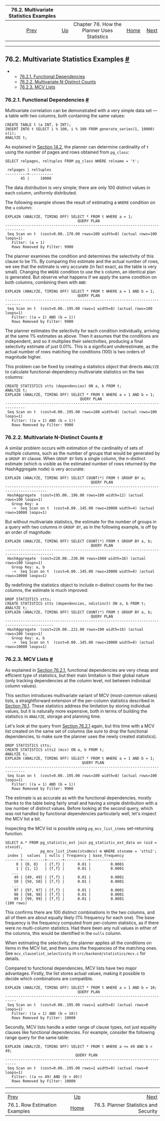 <!--?xml version="1.0" encoding="UTF-8" standalone="no"?-->

|                 76.2. Multivariate Statistics Examples                |                                                                                |                                             |                                                       |                                                                              |
| :-------------------------------------------------------------------: | :----------------------------------------------------------------------------- | :-----------------------------------------: | ----------------------------------------------------: | ---------------------------------------------------------------------------: |
| [Prev](row-estimation-examples.html "76.1. Row Estimation Examples")  | [Up](planner-stats-details.html "Chapter 76. How the Planner Uses Statistics") | Chapter 76. How the Planner Uses Statistics | [Home](index.html "PostgreSQL 17devel Documentation") |  [Next](planner-stats-security.html "76.3. Planner Statistics and Security") |

***

## 76.2. Multivariate Statistics Examples [#](#MULTIVARIATE-STATISTICS-EXAMPLES)

*   *   [76.2.1. Functional Dependencies](multivariate-statistics-examples.html#FUNCTIONAL-DEPENDENCIES)
    *   [76.2.2. Multivariate N-Distinct Counts](multivariate-statistics-examples.html#MULTIVARIATE-NDISTINCT-COUNTS)
    *   [76.2.3. MCV Lists](multivariate-statistics-examples.html#MCV-LISTS)

[]()

### 76.2.1. Functional Dependencies [#](#FUNCTIONAL-DEPENDENCIES)

Multivariate correlation can be demonstrated with a very simple data set — a table with two columns, both containing the same values:

    CREATE TABLE t (a INT, b INT);
    INSERT INTO t SELECT i % 100, i % 100 FROM generate_series(1, 10000) s(i);
    ANALYZE t;

As explained in [Section 14.2](planner-stats.html "14.2. Statistics Used by the Planner"), the planner can determine cardinality of `t` using the number of pages and rows obtained from `pg_class`:

    SELECT relpages, reltuples FROM pg_class WHERE relname = 't';

     relpages | reltuples
    ----------+-----------
           45 |     10000

The data distribution is very simple; there are only 100 distinct values in each column, uniformly distributed.

The following example shows the result of estimating a `WHERE` condition on the `a` column:

    EXPLAIN (ANALYZE, TIMING OFF) SELECT * FROM t WHERE a = 1;
                                     QUERY PLAN
    -------------------------------------------------------------------​------------
     Seq Scan on t  (cost=0.00..170.00 rows=100 width=8) (actual rows=100 loops=1)
       Filter: (a = 1)
       Rows Removed by Filter: 9900

The planner examines the condition and determines the selectivity of this clause to be 1%. By comparing this estimate and the actual number of rows, we see that the estimate is very accurate (in fact exact, as the table is very small). Changing the `WHERE` condition to use the `b` column, an identical plan is generated. But observe what happens if we apply the same condition on both columns, combining them with `AND`:

    EXPLAIN (ANALYZE, TIMING OFF) SELECT * FROM t WHERE a = 1 AND b = 1;
                                     QUERY PLAN
    -------------------------------------------------------------------​----------
     Seq Scan on t  (cost=0.00..195.00 rows=1 width=8) (actual rows=100 loops=1)
       Filter: ((a = 1) AND (b = 1))
       Rows Removed by Filter: 9900

The planner estimates the selectivity for each condition individually, arriving at the same 1% estimates as above. Then it assumes that the conditions are independent, and so it multiplies their selectivities, producing a final selectivity estimate of just 0.01%. This is a significant underestimate, as the actual number of rows matching the conditions (100) is two orders of magnitude higher.

This problem can be fixed by creating a statistics object that directs `ANALYZE` to calculate functional-dependency multivariate statistics on the two columns:

    CREATE STATISTICS stts (dependencies) ON a, b FROM t;
    ANALYZE t;
    EXPLAIN (ANALYZE, TIMING OFF) SELECT * FROM t WHERE a = 1 AND b = 1;
                                      QUERY PLAN
    -------------------------------------------------------------------​------------
     Seq Scan on t  (cost=0.00..195.00 rows=100 width=8) (actual rows=100 loops=1)
       Filter: ((a = 1) AND (b = 1))
       Rows Removed by Filter: 9900

### 76.2.2. Multivariate N-Distinct Counts [#](#MULTIVARIATE-NDISTINCT-COUNTS)

A similar problem occurs with estimation of the cardinality of sets of multiple columns, such as the number of groups that would be generated by a `GROUP BY` clause. When `GROUP BY` lists a single column, the n-distinct estimate (which is visible as the estimated number of rows returned by the HashAggregate node) is very accurate:

    EXPLAIN (ANALYZE, TIMING OFF) SELECT COUNT(*) FROM t GROUP BY a;
                                           QUERY PLAN
    -------------------------------------------------------------------​----------------------
     HashAggregate  (cost=195.00..196.00 rows=100 width=12) (actual rows=100 loops=1)
       Group Key: a
       ->  Seq Scan on t  (cost=0.00..145.00 rows=10000 width=4) (actual rows=10000 loops=1)

But without multivariate statistics, the estimate for the number of groups in a query with two columns in `GROUP BY`, as in the following example, is off by an order of magnitude:

    EXPLAIN (ANALYZE, TIMING OFF) SELECT COUNT(*) FROM t GROUP BY a, b;
                                           QUERY PLAN
    -------------------------------------------------------------------​-------------------------
     HashAggregate  (cost=220.00..230.00 rows=1000 width=16) (actual rows=100 loops=1)
       Group Key: a, b
       ->  Seq Scan on t  (cost=0.00..145.00 rows=10000 width=8) (actual rows=10000 loops=1)

By redefining the statistics object to include n-distinct counts for the two columns, the estimate is much improved:

    DROP STATISTICS stts;
    CREATE STATISTICS stts (dependencies, ndistinct) ON a, b FROM t;
    ANALYZE t;
    EXPLAIN (ANALYZE, TIMING OFF) SELECT COUNT(*) FROM t GROUP BY a, b;
                                           QUERY PLAN
    -------------------------------------------------------------------​-------------------------
     HashAggregate  (cost=220.00..221.00 rows=100 width=16) (actual rows=100 loops=1)
       Group Key: a, b
       ->  Seq Scan on t  (cost=0.00..145.00 rows=10000 width=8) (actual rows=10000 loops=1)

### 76.2.3. MCV Lists [#](#MCV-LISTS)

As explained in [Section 76.2.1](multivariate-statistics-examples.html#FUNCTIONAL-DEPENDENCIES "76.2.1. Functional Dependencies"), functional dependencies are very cheap and efficient type of statistics, but their main limitation is their global nature (only tracking dependencies at the column level, not between individual column values).

This section introduces multivariate variant of MCV (most-common values) lists, a straightforward extension of the per-column statistics described in [Section 76.1](row-estimation-examples.html "76.1. Row Estimation Examples"). These statistics address the limitation by storing individual values, but it is naturally more expensive, both in terms of building the statistics in `ANALYZE`, storage and planning time.

Let's look at the query from [Section 76.2.1](multivariate-statistics-examples.html#FUNCTIONAL-DEPENDENCIES "76.2.1. Functional Dependencies") again, but this time with a MCV list created on the same set of columns (be sure to drop the functional dependencies, to make sure the planner uses the newly created statistics).

    DROP STATISTICS stts;
    CREATE STATISTICS stts2 (mcv) ON a, b FROM t;
    ANALYZE t;
    EXPLAIN (ANALYZE, TIMING OFF) SELECT * FROM t WHERE a = 1 AND b = 1;
                                       QUERY PLAN
    -------------------------------------------------------------------​------------
     Seq Scan on t  (cost=0.00..195.00 rows=100 width=8) (actual rows=100 loops=1)
       Filter: ((a = 1) AND (b = 1))
       Rows Removed by Filter: 9900

The estimate is as accurate as with the functional dependencies, mostly thanks to the table being fairly small and having a simple distribution with a low number of distinct values. Before looking at the second query, which was not handled by functional dependencies particularly well, let's inspect the MCV list a bit.

Inspecting the MCV list is possible using `pg_mcv_list_items` set-returning function.

    SELECT m.* FROM pg_statistic_ext join pg_statistic_ext_data on (oid = stxoid),
                    pg_mcv_list_items(stxdmcv) m WHERE stxname = 'stts2';
     index |  values  | nulls | frequency | base_frequency
    -------+----------+-------+-----------+----------------
         0 | {0, 0}   | {f,f} |      0.01 |         0.0001
         1 | {1, 1}   | {f,f} |      0.01 |         0.0001
       ...
        49 | {49, 49} | {f,f} |      0.01 |         0.0001
        50 | {50, 50} | {f,f} |      0.01 |         0.0001
       ...
        97 | {97, 97} | {f,f} |      0.01 |         0.0001
        98 | {98, 98} | {f,f} |      0.01 |         0.0001
        99 | {99, 99} | {f,f} |      0.01 |         0.0001
    (100 rows)

This confirms there are 100 distinct combinations in the two columns, and all of them are about equally likely (1% frequency for each one). The base frequency is the frequency computed from per-column statistics, as if there were no multi-column statistics. Had there been any null values in either of the columns, this would be identified in the `nulls` column.

When estimating the selectivity, the planner applies all the conditions on items in the MCV list, and then sums the frequencies of the matching ones. See `mcv_clauselist_selectivity` in `src/backend/statistics/mcv.c` for details.

Compared to functional dependencies, MCV lists have two major advantages. Firstly, the list stores actual values, making it possible to decide which combinations are compatible.

    EXPLAIN (ANALYZE, TIMING OFF) SELECT * FROM t WHERE a = 1 AND b = 10;
                                     QUERY PLAN
    -------------------------------------------------------------------​--------
     Seq Scan on t  (cost=0.00..195.00 rows=1 width=8) (actual rows=0 loops=1)
       Filter: ((a = 1) AND (b = 10))
       Rows Removed by Filter: 10000

Secondly, MCV lists handle a wider range of clause types, not just equality clauses like functional dependencies. For example, consider the following range query for the same table:

    EXPLAIN (ANALYZE, TIMING OFF) SELECT * FROM t WHERE a <= 49 AND b > 49;
                                    QUERY PLAN
    -------------------------------------------------------------------​--------
     Seq Scan on t  (cost=0.00..195.00 rows=1 width=8) (actual rows=0 loops=1)
       Filter: ((a <= 49) AND (b > 49))
       Rows Removed by Filter: 10000

***

|                                                                       |                                                                                |                                                                              |
| :-------------------------------------------------------------------- | :----------------------------------------------------------------------------: | ---------------------------------------------------------------------------: |
| [Prev](row-estimation-examples.html "76.1. Row Estimation Examples")  | [Up](planner-stats-details.html "Chapter 76. How the Planner Uses Statistics") |  [Next](planner-stats-security.html "76.3. Planner Statistics and Security") |
| 76.1. Row Estimation Examples                                         |              [Home](index.html "PostgreSQL 17devel Documentation")             |                                        76.3. Planner Statistics and Security |
